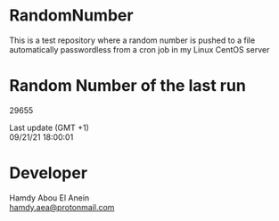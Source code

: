 # RandomNumber    
This is a test repository where a random number is pushed to a file automatically passwordless from a cron job in my Linux CentOS server    
# Random Number of the last run   
29655
      
Last update (GMT +1)    
09/21/21 18:00:01
# Developer    
Hamdy Abou El Anein   
hamdy.aea@protonmail.com
